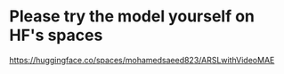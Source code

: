 # Please try the model yourself on HF's spaces
https://huggingface.co/spaces/mohamedsaeed823/ARSLwithVideoMAE